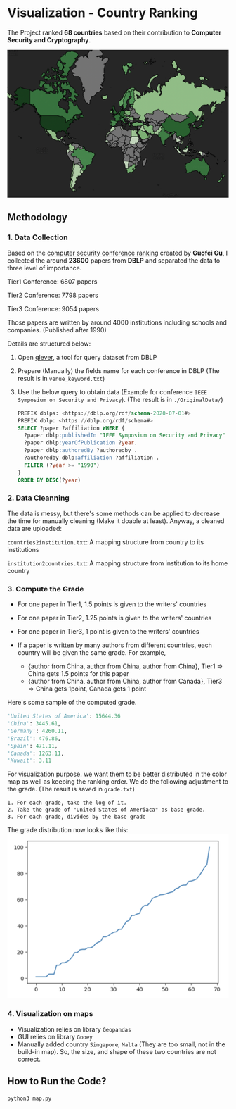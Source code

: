 # Visualization - Country Ranking 

The Project ranked **68 countries** based on their contribution to **Computer Security and Cryptography**.

![Map](result.png "Map")

## Methodology

### 1. Data Collection

Based on the [computer security conference ranking](https://people.engr.tamu.edu/guofei/sec_conf_stat.htm) created by **Guofei Gu**, I collected the around **23600** papers from **DBLP** and separated the data to three level of importance.

Tier1 Conference: 6807 papers

Tier2 Conference: 7798 papers

Tier3 Conference: 9054 papers

Those papers are written by around 4000 institutions including schools and companies. (Published after 1990)



Details are structured below:

1. Open [qlever](https://qlever.cs.uni-freiburg.de/dblp), a tool for query dataset from DBLP

2. Prepare (Manually) the fields name for each conference in DBLP (The result is in `venue_keyword.txt`)

3. Use the below query to obtain data (Example for conference `IEEE Symposium on Security and Privacy`). (The result is in `./OriginalData/`)

   ```sql
   PREFIX dblps: <https://dblp.org/rdf/schema-2020-07-01#>
   PREFIX dblp: <https://dblp.org/rdf/schema#>
   SELECT ?paper ?affiliation WHERE {
     ?paper dblp:publishedIn "IEEE Symposium on Security and Privacy" .
     ?paper dblp:yearOfPublication ?year.
     ?paper dblp:authoredBy ?authoredby .
     ?authoredby dblp:affiliation ?affiliation .
     FILTER (?year >= "1990")
   }
   ORDER BY DESC(?year)
   ```

   

### 2. Data Cleanning

The data is messy, but there's some methods can be applied to decrease the time for manually cleaning (Make it doable at least). Anyway, a cleaned data are uploaded:

`countries2institution.txt`: A mapping structure from country to its institutions

`institution2countries.txt`: A mapping structure from institution to its home country



### 3. Compute the Grade

* For one paper in Tier1, 1.5 points is given to the writers' countries
* For one paper in Tier2, 1.25 points is given to the writers' countries
* For one paper in Tier3, 1 point is given to the writers' countries

* If a paper is written by many authors from different countries, each country will be given the same grade. For example,
  * {author from China, author from China, author from China}, Tier1 => China gets 1.5 points for this paper
  * {author from China, author from China, author from Canada}, Tier3 => China gets 1point, Canada gets 1 point



Here's some sample of the computed grade.

```python
'United States of America': 15644.36
'China': 3445.61,
'Germany': 4260.11,
'Brazil': 476.86,
'Spain': 471.11,
'Canada': 1263.11,
'Kuwait': 3.11
```

For visualization purpose. we want them to be better distributed in the color map as well as keeping the ranking order. We do the following adjustment to the grade. (The result is saved in `grade.txt`)

```
1. For each grade, take the log of it.
2. Take the grade of "United States of Ameriaca" as base grade.
3. For each grade, divides by the base grade
```

The grade distribution now looks like this:
![Country Grade](distribution.png "Grade Distribution")


### 4.  Visualization on maps

* Visualization relies on library `Geopandas`
* GUI relies on library `Gooey`
* Manually added country `Singapore`, `Malta` (They are too small, not in the build-in map). So, the size, and shape of these two countries are not correct.



## How to Run the Code?
`python3 map.py` 
